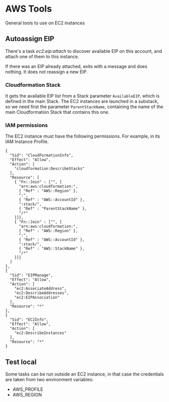 # AWS Tools

General tools to use on EC2 instances

## Autoassign EIP

There's a task *ec2:eip:attach* to discover available EIP on this account, and
attach one of them to this instance.

If there was an EIP already attached, exits with a message and does nothing. It
does not reassign a new EIP.

### Cloudformation Stack

It gets the available EIP list from a Stack parameter `AvailableEIP`, which is
defined in the main Stack. The EC2 instances are launched in a substack, so
we need first the parameter `ParentStackName`, containing the name of the
main Cloudformation Stack that contains this one.

### IAM permissions

The EC2 instance must have the following permissions. For example, in its
IAM Instance Profile.

    {
      "Sid": "CloudFormationInfo",
      "Effect": "Allow",
      "Action": [
        "cloudformation:DescribeStacks"
      ],
      "Resource": [
        { "Fn::Join" : ["", [
          "arn:aws:cloudformation:",
          { "Ref" : "AWS::Region" },
          ":",
          { "Ref" : "AWS::AccountId" },
          ":stack/",
          { "Ref" : "ParentStackName" },
          "/*"
        ]]},
        { "Fn::Join" : ["", [
          "arn:aws:cloudformation:",
          { "Ref" : "AWS::Region" },
          ":",
          { "Ref" : "AWS::AccountId" },
          ":stack/",
          { "Ref" : "AWS::StackName" },
          "/*"
        ]]}
      ]
    },
    {
      "Sid": "EIPManage",
      "Effect": "Allow",
      "Action": [
        "ec2:AssociateAddress",
        "ec2:DescribeAddresses",
        "ec2:EIPAssociation"
      ],
      "Resource": "*"
    },
    {
      "Sid": "EC2Info",
      "Effect": "Allow",
      "Action": [
        "ec2:DescribeInstances"
      ],
      "Resource": "*"
    }

## Test local

Some tasks can be run outside an EC2 instance, in that case the credentials
are taken from two environment variables:

* AWS_PROFILE
* AWS_REGION